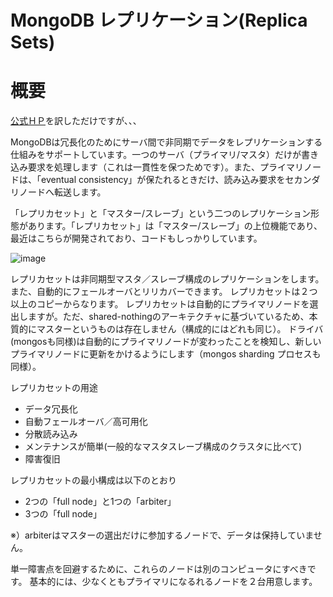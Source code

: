 MongoDB レプリケーション(Replica Sets)
=================

概要
=================

[公式ＨＰ](http://www.mongodb.org/display/DOCS/Replication)を訳しただけですが、、、


MongoDBは冗長化のためにサーバ間で非同期でデータをレプリケーションする仕組みをサポートしています。一つのサーバ（プライマリ/マスタ）だけが書き込み要求を処理します（これは一貫性を保つためです）。また、プライマリノードは、「eventual consistency」が保たれるときだけ、読み込み要求をセカンダリノードへ転送します。

「レプリカセット」と「マスター/スレーブ」という二つのレプリケーション形態があります。「レプリカセット」は「マスター/スレーブ」の上位機能であり、最近はこちらが開発されており、コードもしっかりしています。

![image](http://www.mongodb.org/download/attachments/131603/replia+set.png?version=1&modificationDate=1344261985424)

レプリカセットは非同期型マスタ／スレーブ構成のレプリケーションをします。また、自動的にフェールオーバとリリカバーできます。
レプリカセットは２つ以上のコピーからなります。
レプリカセットは自動的にプライマリノードを選出しますが。ただ、shared-nothingのアーキテクチャに基づいているため、本質的にマスターというものは存在しません（構成的にはどれも同じ）。
ドライバ(mongosも同様)は自動的にプライマリノードが変わったことを検知し、新しいプライマリノードに更新をかけるようにします（mongos sharding プロセスも同様）。
 
レプリカセットの用途

* データ冗長化
* 自動フェールオーバ／高可用化
* 分散読み込み
* メンテナンスが簡単(一般的なマスタスレーブ構成のクラスタに比べて)
* 障害復旧

レプリカセットの最小構成は以下のとおり

* 2つの「full node」と1つの「arbiter」
* 3つの「full node」

※）arbiterはマスターの選出だけに参加するノードで、データは保持していません。

単一障害点を回避するために、これらのノードは別のコンピュータにすべきです。
基本的には、少なくともプライマリになるれるノードを２台用意します。


